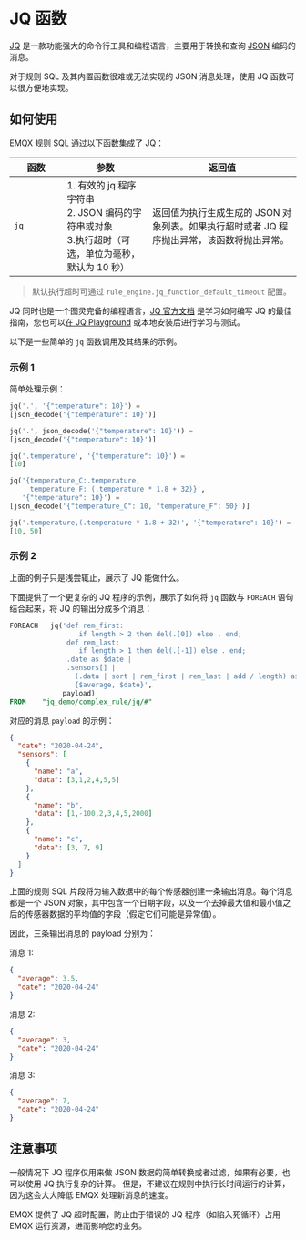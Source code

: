 # JQ 函数

[JQ](https://stedolan.github.io/jq/) 是一款功能强大的命令行工具和编程语言，主要用于转换和查询 [JSON](https://www.json.org/json-en.html) 编码的消息。

对于规则 SQL 及其内置函数很难或无法实现的 JSON 消息处理，使用 JQ 函数可以很方便地实现。

## 如何使用

EMQX 规则 SQL 通过以下函数集成了 JQ：

| 函数 | 参数                                                                                                                  | 返回值                                                                                                                                           |
| ------ | --------------------------------------------------------------------------------------------------------------------- | ------------------------------------------------------------------------------------------------------------------------------------------------ |
| `jq` <img width=200/>  | 1. 有效的 jq 程序字符串 <br/>2. JSON 编码的字符串或对象 <br/>3.执行超时（可选，单位为毫秒，默认为 10 秒）<br/> | 返回值为执行生成生成的 JSON 对象列表。如果执行超时或者 JQ 程序抛出异常，该函数将抛出异常。 |

> 默认执行超时可通过 `rule_engine.jq_function_default_timeout` 配置。

JQ 同时也是一个图灵完备的编程语言，[JQ 官方文档](https://stedolan.github.io/jq/manual/) 是学习如何编写 JQ 的最佳指南，您也可以[在 JQ Playground](https://jqplay.org/) 或本地安装后进行学习与测试。

以下是一些简单的 `jq` 函数调用及其结果的示例。

### 示例 1

简单处理示例：

```SQL
jq('.', '{"temperature": 10}') =
[json_decode('{"temperature": 10}')]

jq('.', json_decode('{"temperature": 10}')) =
[json_decode('{"temperature": 10}')]

jq('.temperature', '{"temperature": 10}') =
[10]

jq('{temperature_C:.temperature,
     temperature_F: (.temperature * 1.8 + 32)}',
   '{"temperature": 10}') =
[json_decode('{"temperature_C": 10, "temperature_F": 50}')]

jq('.temperature,(.temperature * 1.8 + 32)', '{"temperature": 10}') =
[10, 50]
```

### 示例 2

上面的例子只是浅尝辄止，展示了 JQ 能做什么。

下面提供了一个更复杂的 JQ 程序的示例，展示了如何将 `jq` 函数与 `FOREACH` 语句结合起来，将 JQ 的输出分成多个消息：

```SQL
FOREACH   jq('def rem_first:
                 if length > 2 then del(.[0]) else . end;
              def rem_last:
                 if length > 1 then del(.[-1]) else . end;
              .date as $date |
              .sensors[] |
                (.data | sort | rem_first | rem_last | add / length) as $average |
                {$average, $date}',
             payload)
FROM    "jq_demo/complex_rule/jq/#"
```

对应的消息 `payload` 的示例：

```json
{
  "date": "2020-04-24",
  "sensors": [
    {
      "name": "a",
      "data": [3,1,2,4,5,5]
    },
    {
      "name": "b",
      "data": [1,-100,2,3,4,5,2000]
    },
    {
      "name": "c",
      "data": [3, 7, 9]
    }
  ]
}

```

上面的规则 SQL 片段将为输入数据中的每个传感器创建一条输出消息。每个消息都是一个 JSON 对象，其中包含一个日期字段，以及一个去掉最大值和最小值之后的传感器数据的平均值的字段（假定它们可能是异常值）。

因此，三条输出消息的 payload 分别为：

消息 1:

```json
{
  "average": 3.5,
  "date": "2020-04-24"
}
```

消息 2:

```json
{
  "average": 3,
  "date": "2020-04-24"
}
```

消息 3:

```json
{
  "average": 7,
  "date": "2020-04-24"
}
```



## 注意事项

一般情况下 JQ 程序仅用来做 JSON 数据的简单转换或者过滤，如果有必要，也可以使用 JQ 执行复杂的计算。
但是，不建议在规则中执行长时间运行的计算，因为这会大大降低 EMQX 处理新消息的速度。

EMQX 提供了 JQ 超时配置，防止由于错误的 JQ 程序（如陷入死循环）占用 EMQX 运行资源，进而影响您的业务。

